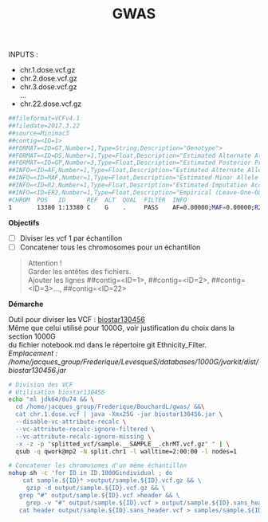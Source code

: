 <header>
<!--GWAS <img src="" height="40px"/> -->
<h1> GWAS </h1>
</header>

INPUTS :
* chr.1.dose.vcf.gz
* chr.2.dose.vcf.gz
* chr.3.dose.vcf.gz   
...
* chr.22.dose.vcf.gz
```bash
##fileformat=VCFv4.1
##filedate=2017.3.22
##source=Minimac3
##contig=<ID=1>
##FORMAT=<ID=GT,Number=1,Type=String,Description="Genotype">
##FORMAT=<ID=DS,Number=1,Type=Float,Description="Estimated Alternate Allele Dosage : [P(0/1)+2*P(1/1)]">
##FORMAT=<ID=GP,Number=3,Type=Float,Description="Estimated Posterior Probabilities for Genotypes 0/0, 0/1 and 1/1 ">
##INFO=<ID=AF,Number=1,Type=Float,Description="Estimated Alternate Allele Frequency">
##INFO=<ID=MAF,Number=1,Type=Float,Description="Estimated Minor Allele Frequency">
##INFO=<ID=R2,Number=1,Type=Float,Description="Estimated Imputation Accuracy">
##INFO=<ID=ER2,Number=1,Type=Float,Description="Empirical (Leave-One-Out) R-square (available only for genotyped variants)">
#CHROM  POS   ID      REF  ALT  QUAL  FILTER  INFO                               FORMAT   1_534                        2_542                        3_546...                       582_1588
1       13380 1:13380 C    G    .     PASS    AF=0.00000;MAF=0.00000;R2=0.00021  GT:DS:GP 0/0:0.000:1.000,0.000,0.000  0/0:0.000:1.000,0.000,0.000  0/0:0.000:1.000,0.000,0.000... 0/0:0.000:1.000,0.000,0.000
```
**Objectifs**
* [ ] Diviser les vcf 1 par échantillon 
* [ ] Concatener tous les chromosomes pour un échantillon   

> Attention !   
> Garder les entêtes des fichiers.   
> Ajouter les lignes ##contig=<ID=1>, ##contig=<ID=2>, ##contig=<ID=3>..., ##contig=<ID=22>

**Démarche**

Outil pour diviser les VCF : [biostar130456](http://lindenb.github.io/jvarkit/Biostar130456.html)   
Même que celui utilisé pour 1000G, voir justification du choix dans la section 1000G   
du fichier notebook.md dans le répertoire git Ethnicity_Filter.   
*Emplacement : /home/jacques_group/Frederique/LevesqueS/databases/1000G/jvarkit/dist/biostar130456.jar*

```bash
# Division des VCF
# Utilisation biostar130456
echo "ml jdk64/8u74 && \
  cd /home/jacques_group/Frederique/BouchardL/gwas/ &&\
  cat chr.1.dose.vcf | java -Xmx25G -jar biostar130456.jar \
  --disable-vc-attribute-recalc \
  --vc-attribute-recalc-ignore-filtered \
  --vc-attribute-recalc-ignore-missing \
  -x -z -p "splitted_vcf/sample.__SAMPLE__.chrMT.vcf.gz" " | \
  qsub -q qwork@mp2 -N split.chr1 -l walltime=2:00:00 -l nodes=1 

# Concatener les chromosomes d'un même échantillon
nohup sh -c 'for ID in ID.1000Gindividual ; do
	cat sample.${ID}* >output/sample.${ID}.vcf.gz && \
	 gzip -d output/sample.${ID}.vcf.gz && \
   grep "#" output/sample.${ID}.vcf >header && \ 
	 grep -v "#" output/sample.${ID}.vcf > output/sample.${ID}.sans_header.vcf && \
   cat header output/sample.${ID}.sans_header.vcf > samples/sample.${ID}.vcf ;done' &
